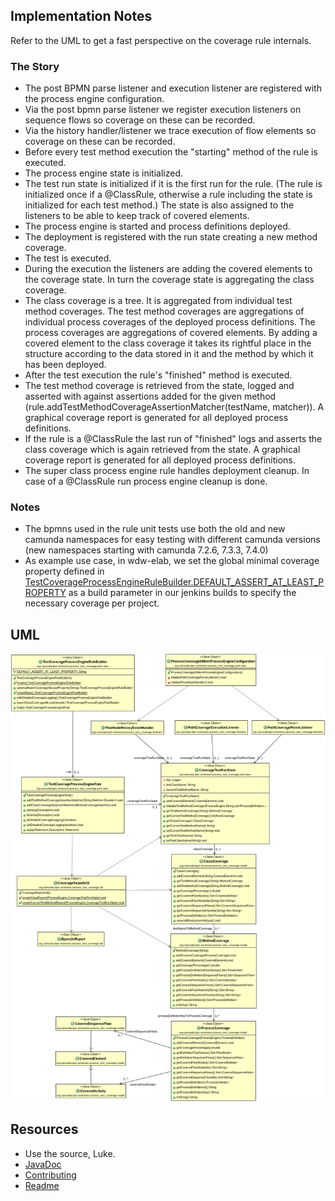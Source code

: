 ## Implementation Notes

Refer to the UML to get a fast perspective on the coverage rule internals.

### The Story
	
	
- The post BPMN parse listener and execution listener are registered with the process engine configuration.
- Via the post bpmn parse listener we register execution listeners on sequence flows so coverage on these can be recorded.
- Via the history handler/listener we trace execution of flow elements so coverage on these can be recorded.
- Before every test method execution the "starting" method of the rule is executed.
 - The process engine state is initialized.
 - The test run state is initialized if it is the first run for the rule. (The rule is initialized once if a @ClassRule, otherwise a rule including the state is initialized for each test method.) The state is also assigned to the listeners to be able to keep track of covered elements.
 - The process engine is started and process definitions deployed.
 - The deployment is registered with the run state creating a new method coverage.
- The test is executed.
 - During the execution the listeners are adding the covered elements to the coverage state. In turn the coverage state is aggregating the class coverage.
 - The class coverage is a tree. It is aggregated from individual test method coverages. The test method coverages are aggregations of individual process coverages of the deployed process definitions. The process coverages are aggregations of covered elements. By adding a covered element to the class coverage it takes its rightful place in the structure according to the data stored in it and the method by which it has been deployed.
- After the test execution the rule's "finished" method is executed.
 - The test method coverage is retrieved from the state, logged and asserted with against assertions added for the given method (rule.addTestMethodCoverageAssertionMatcher(testName, matcher)). A graphical coverage report is generated for all deployed process definitions.
 - If the rule is a @ClassRule the last run of "finished" logs and asserts the class coverage which is again retrieved from the state. A graphical coverage report is generated for all deployed process definitions.
 - The super class process engine rule handles deployment cleanup. In case of a @ClassRule run process engine cleanup is done.

### Notes

- The bpmns used in the rule unit tests use both the old and new camunda namespaces for easy testing with different camunda versions (new namespaces starting with camunda 7.2.6, 7.3.3, 7.4.0)
- As example use case, in wdw-elab, we set the global minimal coverage property defined in [TestCoverageProcessEngineRuleBuilder.DEFAULT_ASSERT_AT_LEAST_PROPERTY](src/main/java/org/camunda/bpm/extension/process_test_coverage/junit/rules/TestCoverageProcessEngineRuleBuilder.java) as  a build parameter in our jenkins builds to specify the necessary coverage per project.

## UML

![UML](class-diagram.png) 

## Resources
* Use the source, Luke.
* [JavaDoc](https://camunda.github.io/camunda-process-test-coverage/javadoc)
* [Contributing](CONTRIBUTING.md)
* [Readme](README.md)
